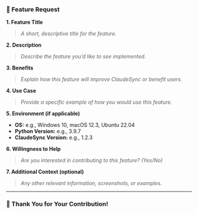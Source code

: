 ### 🌟 Feature Request

**1. Feature Title**
> *A short, descriptive title for the feature.*

**2. Description**
> *Describe the feature you’d like to see implemented.*

**3. Benefits**
> *Explain how this feature will improve ClaudeSync or benefit users.*

**4. Use Case**
> *Provide a specific example of how you would use this feature.*

**5. Environment (if applicable)**
- **OS:** e.g., Windows 10, macOS 12.3, Ubuntu 22.04
- **Python Version:** e.g., 3.9.7
- **ClaudeSync Version:** e.g., 1.2.3

**6. Willingness to Help**
> *Are you interested in contributing to this feature? (Yes/No)*

**7. Additional Context (optional)**
> *Any other relevant information, screenshots, or examples.*

---

### 🙏 Thank You for Your Contribution!

